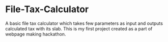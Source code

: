 # File-Tax-Calculator
A basic file tax calculator which takes few parameters as input and outputs calculated tax with its slab. This is my first project created as a part of webpage making hackathon.
